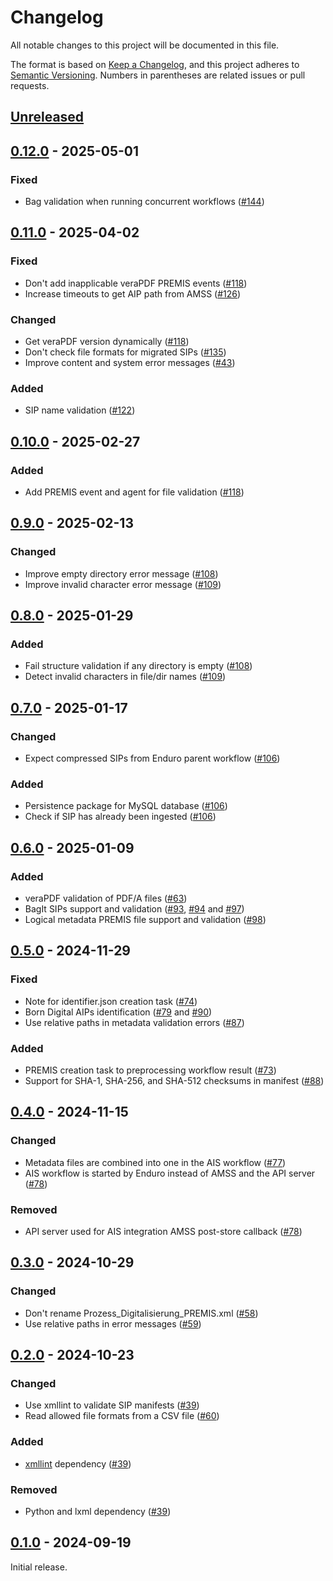 # Changelog

All notable changes to this project will be documented in this file.

The format is based on [Keep a Changelog], and this project adheres to
[Semantic Versioning]. Numbers in parentheses are related issues or pull
requests.

## [Unreleased]

## [0.12.0] - 2025-05-01

### Fixed

- Bag validation when running concurrent workflows ([#144])

## [0.11.0] - 2025-04-02

### Fixed

- Don't add inapplicable veraPDF PREMIS events ([#118])
- Increase timeouts to get AIP path from AMSS ([#126])

### Changed

- Get veraPDF version dynamically ([#118])
- Don't check file formats for migrated SIPs ([#135])
- Improve content and system error messages ([#43])

### Added

- SIP name validation ([#122])

## [0.10.0] - 2025-02-27

### Added

- Add PREMIS event and agent for file validation ([#118])

## [0.9.0] - 2025-02-13

### Changed

- Improve empty directory error message ([#108])
- Improve invalid character error message ([#109])

## [0.8.0] - 2025-01-29

### Added

- Fail structure validation if any directory is empty ([#108])
- Detect invalid characters in file/dir names ([#109])

## [0.7.0] - 2025-01-17

### Changed

- Expect compressed SIPs from Enduro parent workflow ([#106])

### Added

- Persistence package for MySQL database ([#106])
- Check if SIP has already been ingested ([#106])

## [0.6.0] - 2025-01-09

### Added

- veraPDF validation of PDF/A files ([#63])
- BagIt SIPs support and validation ([#93], [#94] and [#97])
- Logical metadata PREMIS file support and validation ([#98])

## [0.5.0] - 2024-11-29

### Fixed

- Note for identifier.json creation task ([#74])
- Born Digital AIPs identification ([#79] and [#90])
- Use relative paths in metadata validation errors ([#87])

### Added

- PREMIS creation task to preprocessing workflow result ([#73])
- Support for SHA-1, SHA-256, and SHA-512 checksums in manifest ([#88])

## [0.4.0] - 2024-11-15

### Changed

- Metadata files are combined into one in the AIS workflow ([#77])
- AIS workflow is started by Enduro instead of AMSS and the API server ([#78])

### Removed

- API server used for AIS integration AMSS post-store callback ([#78])

## [0.3.0] - 2024-10-29

### Changed

- Don't rename Prozess_Digitalisierung_PREMIS.xml ([#58])
- Use relative paths in error messages ([#59])

## [0.2.0] - 2024-10-23

### Changed

- Use xmllint to validate SIP manifests ([#39])
- Read allowed file formats from a CSV file ([#60])

### Added

- [xmllint](https://linux.die.net/man/1/xmllint) dependency ([#39])

### Removed

- Python and lxml dependency ([#39])

## [0.1.0] - 2024-09-19

Initial release.

[unreleased]: https://github.com/artefactual-sdps/preprocessing-sfa/compare/v0.12.0...HEAD
[0.12.0]: https://github.com/artefactual-sdps/preprocessing-sfa/compare/v0.11.0...v0.12.0
[0.11.0]: https://github.com/artefactual-sdps/preprocessing-sfa/compare/v0.10.0...v0.11.0
[0.10.0]: https://github.com/artefactual-sdps/preprocessing-sfa/compare/v0.9.0...v0.10.0
[0.9.0]: https://github.com/artefactual-sdps/preprocessing-sfa/compare/v0.8.0...v0.9.0
[0.8.0]: https://github.com/artefactual-sdps/preprocessing-sfa/compare/v0.7.0...v0.8.0
[0.7.0]: https://github.com/artefactual-sdps/preprocessing-sfa/compare/v0.6.0...v0.7.0
[0.6.0]: https://github.com/artefactual-sdps/preprocessing-sfa/compare/v0.5.0...v0.6.0
[0.5.0]: https://github.com/artefactual-sdps/preprocessing-sfa/compare/v0.4.0...v0.5.0
[0.4.0]: https://github.com/artefactual-sdps/preprocessing-sfa/compare/v0.3.0...v0.4.0
[0.3.0]: https://github.com/artefactual-sdps/preprocessing-sfa/compare/v0.2.0...v0.3.0
[0.2.0]: https://github.com/artefactual-sdps/preprocessing-sfa/compare/v0.1.0...v0.2.0
[0.1.0]: https://github.com/artefactual-sdps/preprocessing-sfa/releases/tag/v0.1.0
[#144]: https://github.com/artefactual-sdps/preprocessing-sfa/pull/144
[#135]: https://github.com/artefactual-sdps/preprocessing-sfa/issues/135
[#126]: https://github.com/artefactual-sdps/preprocessing-sfa/issues/126
[#122]: https://github.com/artefactual-sdps/preprocessing-sfa/issues/122
[#118]: https://github.com/artefactual-sdps/preprocessing-sfa/issues/118
[#109]: https://github.com/artefactual-sdps/preprocessing-sfa/issues/109
[#108]: https://github.com/artefactual-sdps/preprocessing-sfa/issues/108
[#106]: https://github.com/artefactual-sdps/preprocessing-sfa/issues/106
[#98]: https://github.com/artefactual-sdps/preprocessing-sfa/issues/98
[#97]: https://github.com/artefactual-sdps/preprocessing-sfa/issues/97
[#94]: https://github.com/artefactual-sdps/preprocessing-sfa/issues/94
[#93]: https://github.com/artefactual-sdps/preprocessing-sfa/issues/93
[#90]: https://github.com/artefactual-sdps/preprocessing-sfa/issues/90
[#88]: https://github.com/artefactual-sdps/preprocessing-sfa/issues/88
[#87]: https://github.com/artefactual-sdps/preprocessing-sfa/issues/87
[#79]: https://github.com/artefactual-sdps/preprocessing-sfa/issues/79
[#78]: https://github.com/artefactual-sdps/preprocessing-sfa/pull/78
[#77]: https://github.com/artefactual-sdps/preprocessing-sfa/issues/77
[#74]: https://github.com/artefactual-sdps/preprocessing-sfa/issues/74
[#73]: https://github.com/artefactual-sdps/preprocessing-sfa/issues/73
[#63]: https://github.com/artefactual-sdps/preprocessing-sfa/issues/63
[#60]: https://github.com/artefactual-sdps/preprocessing-sfa/issues/60
[#59]: https://github.com/artefactual-sdps/preprocessing-sfa/issues/59
[#58]: https://github.com/artefactual-sdps/preprocessing-sfa/issues/58
[#43]: https://github.com/artefactual-sdps/preprocessing-sfa/issues/43
[#39]: https://github.com/artefactual-sdps/preprocessing-sfa/issues/39
[keep a changelog]: https://keepachangelog.com/en/1.1.0
[semantic versioning]: https://semver.org/spec/v2.0.0.html

